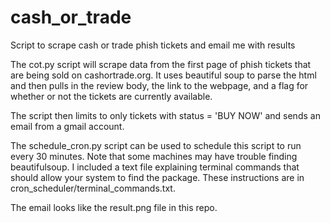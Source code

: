 # cash_or_trade
Script to scrape cash or trade phish tickets and email me with results

The cot.py script will scrape data from the first page of phish tickets that are being sold on cashortrade.org. It uses beautiful soup to parse the html and then pulls in the review body, the link to the webpage, and a flag for whether or not the tickets are currently available.

The script then limits to only tickets with status = 'BUY NOW' and sends an email from a gmail account.

The schedule_cron.py script can be used to schedule this script to run every 30 minutes. Note that some machines may have trouble finding beautifulsoup.  I included a text file explaining terminal commands that should allow your system to find the package. These instructions are in cron_scheduler/terminal_commands.txt.

The email looks like the result.png file in this repo.
